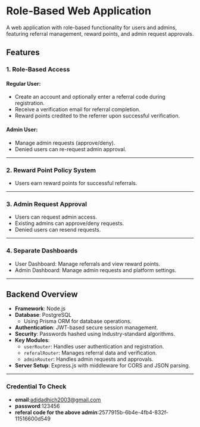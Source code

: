 # Role-Based Web Application

A web application with role-based functionality for users and admins, featuring referral management, reward points, and admin request approvals.

## Features

### 1. Role-Based Access
#### Regular User:
- Create an account and optionally enter a referral code during registration.
- Receive a verification email for referral completion.
- Reward points credited to the referrer upon successful verification.

#### Admin User:
- Manage admin requests (approve/deny).
- Denied users can re-request admin approval.

---

### 2. Reward Point Policy System
- Users earn reward points for successful referrals.

---

### 3. Admin Request Approval
- Users can request admin access.
- Existing admins can approve/deny requests.
- Denied users can resend requests.

---

### 4. Separate Dashboards
- User Dashboard: Manage referrals and view reward points.
- Admin Dashboard: Manage admin requests and platform settings.

---

## Backend Overview

- **Framework**: Node.js
- **Database**: PostgreSQL
  - Using Prisma ORM for database operations.
- **Authentication**: JWT-based secure session management.
- **Security**: Passwords hashed using industry-standard algorithms.
- **Key Modules**:
  - `userRouter`: Handles user authentication and registration.
  - `referalRouter`: Manages referral data and verification.
  - `adminRouter`: Handles admin requests and approvals.
- **Server Setup**: Express.js with middleware for CORS and JSON parsing.

---
### Credential To Check
- **email**:adidadhich2003@gmail.com
- **password**:123456
- **referal code for the above admin**:2577915b-6b4e-4fb4-832f-11516600d549
